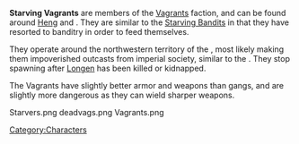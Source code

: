 **Starving Vagrants** are members of the [Vagrants](03%20-%20Projects%20&%20Wikis/Kenshi/Kenshi%20Wiki/Kenshi%20Wiki%20Template/Vagrants.md "wikilink")
faction, and can be found around [Heng](Heng_(Zone).md "wikilink") and [](The_Great_Desert.md). They are similar to the
[Starving Bandits](Starving_Bandits.md "wikilink") in that they have
resorted to banditry in order to feed themselves.

They operate around the northwestern territory of the [](03%20-%20Projects%20&%20Wikis/Kenshi/Kenshi%20Wiki/Kenshi%20Wiki%20Template/United_Cities.md), most likely making them impoverished
outcasts from imperial society, similar to the [](Rebel_Farmers.md). They stop spawning after
[Longen](Longen.md "wikilink") has been killed or kidnapped.

The Vagrants have slightly better armor and weapons than [](Hungry_Bandit.md) gangs, and are slightly more dangerous
as they can wield sharper weapons.

Starvers.png deadvags.png Vagrants.png

[Category:Characters](Category:Characters "wikilink")